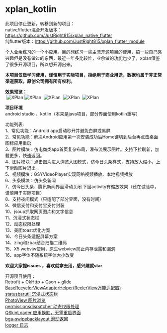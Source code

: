 # xplan_kotlin
此项目停止更新，转移到新的项目：  
native/flutter混合开发版本：https://github.com/JustRight815/xplan_native_flutter   
纯flutter版本：https://github.com/JustRight815/xplan_flutter_module

个人业余练习的一个小应用。目的想练习一些主流开源项目的使用，搞一些自己感兴趣但是没有做过的东西，最近一年多比较忙，业余做的功能也少了，xplan借鉴了很多开源项目，所以想开源出来。  
  
  **本项目仅做学习使用，谨慎用于实际项目，拒绝用于商业用途，数据均属于非正常渠道获取，原创公司拥有所有权利。**    
 
    
  **效果预览：**     
 ![XPlan](https://github.com/JustRight815/xplan_kotlin/blob/master/screenshot/picture.png) 
     ![XPlan](https://github.com/JustRight815/xplan_kotlin/blob/master/screenshot/video.png)
     ![XPlan](https://github.com/JustRight815/xplan_kotlin/blob/master/screenshot/name.png)
 ![XPlan](https://github.com/JustRight815/xplan_kotlin/blob/master/screenshot/about.png)
 ![XPlan](https://github.com/JustRight815/xplan_kotlin/blob/master/screenshot/drawer.png)

  
 **项目环境**    
 android studio 、kotlin（本来是java项目，部分界面使用kotlin重写）
 
功能列表:  
 1、常见功能：Android app启动秒开并避免白屏或黑屏  
 2、常见功能：解决Android应用第一次安装成功后Home键切到后台再点击桌面图标应用重启  
 3、图片模块：仿电商类app首页复杂布局，瀑布流展示图片。支持下拉刷新，加载更多，快速返回。  
 4、图片模块：点击图片进入浏览大图模式，仿今日头条样式，支持放大缩小，上下滑动图片退出。  
 5、视频模块：GSYVideoPlayer实现网络视频播放、本地视频播放  
 6、头条模块：仿头条新闻  
 7、仿今日头条、腾讯新闻界面滑动关闭 下层activity有缩放效果（还在试验中，谨慎用于实际项目）  
 8、支持夜间模式（只适配了部分界面，没有时间）  
 9、微信支付和支付宝支付封装  
 10、jsoup抓取网页图片和文字信息  
 11、沉浸式状态栏  
 12、动态权限处理    
 13、美团toast优化方案  
 16、今日头条适配屏幕方案  
 14、zing和zbar结合扫描二维码  
 15、X5 webviw使用，原生webview防止内存泄露和漏洞  
 16、app字体不随系统字体大小改变    
 
  **欢迎大家提issues ，喜欢就拿去用，感兴趣就star**    
  
   开源项目使用：  
    Retrofit + OkHttp + Gson + glide 
    [BaseRecyclerViewAdapterHelper(ReclerView万能适配器)](https://github.com/CymChad/BaseRecyclerViewAdapterHelper)  
    [statusbarutil 沉浸式状态栏](https://github.com/laobie/StatusBarUtil)  
    [PhotoView  图片浏览](https://github.com/chrisbanes/PhotoView/tree/master)  
    [permissionsdispatcher 动态权限处理](https://github.com/permissions-dispatcher/PermissionsDispatcher)    
    [QSkinLoader  应用换肤，无需重启界面](https://github.com/qqliu10u/QSkinLoader)   
    [bga-swipebacklayout 滑动返回](https://github.com/bingoogolapple/BGASwipeBackLayout-Android)   
    [logger 日志](https://github.com/orhanobut/logger)   
    

    
  
